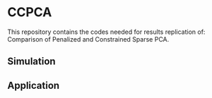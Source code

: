 # CCPCA
This repository contains the codes needed for results replication of: Comparison of Penalized and Constrained Sparse PCA.
## Simulation
## Application
